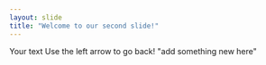 ```yaml
---
layout: slide
title: "Welcome to our second slide!"
---
```

Your text
Use the left arrow to go back!
"add something new here"

